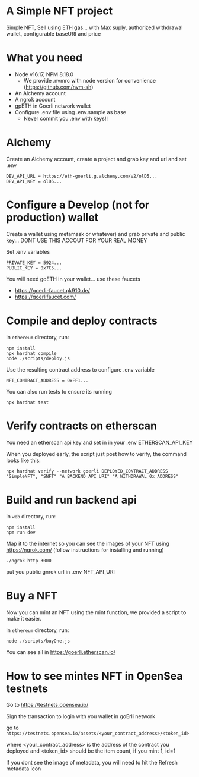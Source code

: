 # A Simple NFT project

Simple NFT, Sell using ETH gas... with Max suply, authorized withdrawal wallet, configurable baseURI and price

# What you need

* Node v16.17, NPM 8.18.0
    * We provide .nvmrc with node version for convenience (https://github.com/nvm-sh)
* An Alchemy account
* A ngrok account
* gpETH in Goerli network wallet
* Configure .env file using .env.sample as base
    * Never commit you .env with keys!!
# Alchemy

Create an Alchemy account, create a project and grab key and url and set .env

```
DEV_API_URL = https://eth-goerli.g.alchemy.com/v2/olD5...
DEV_API_KEY = olD5...
```

# Configure a Develop (not for production) wallet

Create a wallet using metamask or whatever) and grab private and public key... DONT USE THIS ACCOUT FOR YOUR REAL MONEY

Set .env variables

```
PRIVATE_KEY = 5924...
PUBLIC_KEY = 0x7C5...
```

You will need goETH in your wallet... use these faucets

* https://goerli-faucet.pk910.de/
* https://goerlifaucet.com/

# Compile and deploy contracts

in ```ethereum``` directory, run:

```
npm install
npx hardhat compile
node ./scripts/deploy.js
```

Use the resulting contract address to configure .env variable

```
NFT_CONTRACT_ADDRESS = 0xFF1...
```

You can also run tests to ensure its running

```
npx hardhat test
```

# Verify contracts on etherscan

You need an etherscan api key and set in in your .env ETHERSCAN_API_KEY

When you deployed early, the script just post how to verify, the command looks like this:

```
npx hardhat verify --network goerli DEPLOYED_CONTRACT_ADDRESS "SimpleNFT", "SNFT" "A_BACKEND_API_URI" "A_WITHDRAWAL_0x_ADDRESS"
```

# Build and run backend api

in ```web``` directory, run:

```
npm install
npm run dev
```

Map it to the internet so you can see the images of your NFT using https://ngrok.com/ (follow instructions for installing and running)

```
./ngrok http 3000
```

put you public gnrok url in .env NFT_API_URI

# Buy a NFT

Now you can mint an NFT using the mint function, we provided a script to make it easier.

in ```ethereum``` directory, run:

```
node ./scripts/buyOne.js
```

You can see all in https://goerli.etherscan.io/ 

# How to see mintes NFT in OpenSea testnets

Go to https://testnets.opensea.io/

Sign the transaction to login with you wallet in goErli network

go to ```https://testnets.opensea.io/assets/<your_contract_address>/<token_id>```

where <your_contract_address> is the address of the contract you deployed and <token_id> should be the item count, if you mint 1, id=1

If you dont see the image of metadata, you will need to hit the Refresh metadata icon

